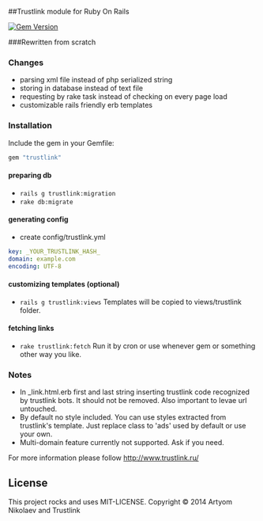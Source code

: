 ##Trustlink module for Ruby On Rails

[![Gem Version](https://badge.fury.io/rb/trustlink.png)](http://badge.fury.io/rb/trustlink)

###Rewritten from scratch

### Changes
* parsing xml file instead of php serialized string
* storing in database instead of text file
* requesting by rake task instead of checking on every page load
* customizable rails friendly erb templates

### Installation
Include the gem in your Gemfile:
```ruby
gem "trustlink"
```

#### preparing db
* `rails g trustlink:migration`
* `rake db:migrate`

#### generating config
* create config/trustlink.yml
```yml
key: _YOUR_TRUSTLINK_HASH_
domain: example.com
encoding: UTF-8
```

#### customizing templates (optional)
* `rails g trustlink:views`
Templates will be copied to views/trustlink folder.

#### fetching links
* `rake trustlink:fetch`
Run it by cron or use whenever gem or something other way you like.

### Notes
* In _link.html.erb first and last string inserting trustlink code recognized by trustlink bots. It should not be removed. Also important to levae url untouched.
* By default no style included. You can use styles extracted from trustlink's template. Just replace class to 'ads' used by default or use your own.
* Multi-domain feature currently not supported. Ask if you need.

For more information please follow http://www.trustlink.ru/

License
-------
This project rocks and uses MIT-LICENSE.
Copyright © 2014 Artyom Nikolaev and Trustlink
